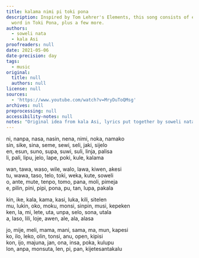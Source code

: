 ```yaml
---
title: kalama nimi pi toki pona
description: Inspired by Tom Lehrer's Elements, this song consists of every official
  word in Toki Pona, plus a few more.
authors:
  - soweli nata
  - kala Asi
proofreaders: null
date: 2021-05-06
date-precision: day
tags:
  - music
original:
  title: null
  authors: null
license: null
sources:
  - 'https://www.youtube.com/watch?v=MryDuToQMsg'
archives: null
preprocessing: null
accessibility-notes: null
notes: "Original idea from kala Asi, lyrics put together by soweli nata, recorded by kala Asi"
---
```

ni, nanpa, nasa, nasin, nena, nimi, noka, namako  
sin, sike, sina, seme, sewi, seli, jaki, sijelo  
en, esun, suno, supa, suwi, suli, linja, palisa  
li, pali, lipu, jelo, lape, poki, kule, kalama

wan, tawa, waso, wile, walo, lawa, kiwen, akesi  
tu, wawa, taso, telo, toki, weka, kute, soweli  
o, ante, mute, tenpo, tomo, pana, moli, pimeja  
e, pilin, pini, pipi, pona, pu, tan, lupa, pakala

kin, ike, kala, kama, kasi, luka, kili, sitelen  
mu, lukin, oko, moku, monsi, sinpin, musi, kepeken  
ken, la, mi, lete, uta, unpa, selo, sona, utala  
a, laso, lili, loje, awen, ale, ala, alasa

jo, mije, meli, mama, mani, sama, ma, mun, kapesi  
ko, ilo, leko, olin, tonsi, anu, open, kipisi  
kon, ijo, majuna, jan, ona, insa, poka, kulupu  
lon, anpa, monsuta, len, pi, pan, kijetesantakalu
